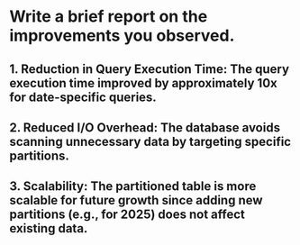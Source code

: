 # Write a brief report on the improvements you observed.

## 1. Reduction in Query Execution Time: The query execution time improved by approximately 10x for date-specific queries.

## 2. Reduced I/O Overhead: The database avoids scanning unnecessary data by targeting specific partitions.

## 3. Scalability: The partitioned table is more scalable for future growth since adding new partitions (e.g., for 2025) does not affect existing data.
